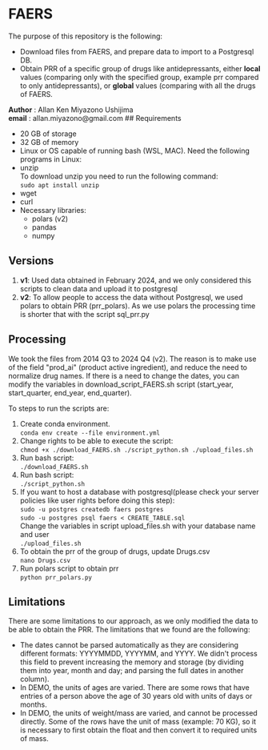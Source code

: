 # FAERS
The purpose of this repository is the following: 
<ul>
    <li>Download files from FAERS, and prepare data to import to a Postgresql DB.</li>
    <li>Obtain PRR of a specific group of drugs like antidepressants, either <b>local</b> values (comparing only with the specified group, example prr compared to only antidepressants), or <b>global</b> values (comparing with all the drugs of FAERS.</li>
</ul>
<b>Author</b> : Allan Ken Miyazono Ushijima </br>
<b>email</b> : allan.miyazono@gmail.com
## Requirements

<ul>
    <li>20 GB of storage</li>
    <li>32 GB of memory</li>
    <li>Linux or OS capable of running bash (WSL, MAC). Need the following programs in Linux:</li>
    <li>
        unzip</br>
        To download unzip you need to run the following command: </br>
        <code>sudo apt install unzip </code>
    </li>
    <li>
        wget
    </li>
    <li>
        curl
    </li>
    <li>Necessary libraries: 
        <ul>
            <li>polars (v2)</li>
            <li>pandas</li>
            <li>numpy</li>
        </ul>
    </li>
</ul>

## Versions
<ol>
    <li><b>v1</b>: Used data obtained in February 2024, and we only considered this scripts to clean data and upload it to postgresql</li>
    <li><b>v2</b>: To allow people to access the data without Postgresql, we used polars to obtain PRR (prr_polars). As we use polars the processing time is shorter that with the script sql_prr.py</li>
</ol>

## Processing

We took the files from 2014 Q3 to 2024 Q4 (v2). The reason is to make use of the field "prod_ai" (product active ingredient), and reduce the need to normalize drug names. If there is a need to change the dates, you can modify the variables in download_script_FAERS.sh script (start_year, start_quarter, end_year, end_quarter). 

To steps to run the scripts are: 

<ol>
    <li>Create conda environment. </br>
        <code>conda env create --file environment.yml</code>
    </li>
    <li>
        Change rights to be able to execute the script:</br>
        <code>chmod +x ./download_FAERS.sh ./script_python.sh ./upload_files.sh</code>
    </li>
    <li>
        Run bash script:</br>
        <code>./download_FAERS.sh </code>
    </li>
    <li>
        Run bash script:</br>
        <code>./script_python.sh </code>
    </li>
    <li>
        If you want to host a database with postgresql(please check your server policies like user rights before doing this step):</br>
        <code>sudo -u postgres createdb faers postgres</code></br>
        <code>sudo -u postgres psql faers < CREATE_TABLE.sql</code></br>
        Change the variables in script upload_files.sh with your database name and user</br>
        <code>./upload_files.sh</code>
    </li>   
    <li>
        To obtain the prr of the group of drugs, update Drugs.csv</br>
        <code>nano Drugs.csv</code>
    </li>   
    <li>
        Run polars script to obtain prr</br>
        <code>python prr_polars.py</code>
    </li>
</ol>

## Limitations

There are some limitations to our approach, as we only modified the data to be able to obtain the PRR. The limitations that we found are the following:
<ul>
    <li>The dates cannot be parsed automatically as they are considering different formats: YYYYMMDD, YYYYMM, and YYYY. We didn't process this field to prevent increasing the memory and storage (by dividing them into year, month and day; and parsing the full dates in another column). </li>
    <li>In DEMO, the units of ages are varied. There are some rows that have entries of a person above the age of 30 years old with units of days or months.</li>
    <li>In DEMO, the units of weight/mass are varied, and cannot be processed directly. Some of the rows have the unit of mass (example: 70 KG), so it is necessary to first obtain the float and then convert it to required units of mass.</li>
</ul>


